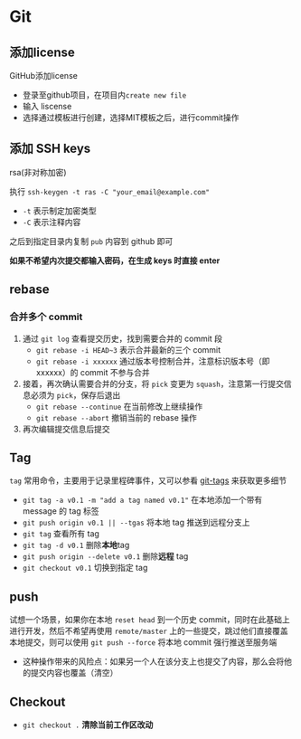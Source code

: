 # Git


## 添加license

GitHub添加license

- 登录至github项目，在项目内`create new file`
- 输入 liscense
- 选择通过模板进行创建，选择MIT模板之后，进行commit操作



## 添加 SSH keys

rsa(非对称加密)

执行 `ssh-keygen -t ras -C "your_email@example.com"`

- `-t` 表示制定加密类型
- `-C` 表示注释内容

之后到指定目录内复制 `pub` 内容到 github 即可

**如果不希望内次提交都输入密码，在生成 keys 时直接 enter**



## rebase

### 合并多个 commit

1. 通过 `git log` 查看提交历史，找到需要合并的 commit 段
	- `git rebase -i HEAD~3` 表示合并最新的三个 commit
	- `git rebase -i xxxxxx` 通过版本号控制合并，注意标识版本号（即 xxxxxx）的 commit 不参与合并
2. 接着，再次确认需要合并的分支，将 `pick` 变更为 `squash`，注意第一行提交信息必须为 `pick`，保存后退出
	- `git rebase --continue` 在当前修改上继续操作
	- `git rebase --abort` 撤销当前的 rebase 操作
3. 再次编辑提交信息后提交



## Tag

`tag` 常用命令，主要用于记录里程碑事件，又可以参看 [git-tags](https://git-scm.com/book/en/v2/Git-Basics-Tagging) 来获取更多细节

- `git tag -a v0.1 -m "add a tag named v0.1"` 在本地添加一个带有 message 的 tag 标签
- `git push origin v0.1 || --tgas` 将本地 tag 推送到远程分支上
- `git tag` 查看所有 tag
- `git tag -d v0.1` 删除**本地**tag
- `git push origin --delete v0.1` 删除**远程** tag
- `git checkout v0.1` 切换到指定 tag



## push

试想一个场景，如果你在本地 `reset head` 到一个历史 commit，同时在此基础上进行开发，然后不希望再使用 `remote/master` 上的一些提交，跳过他们直接覆盖本地提交，则可以使用 `git push --force` 将本地 commit 强行推送至服务端

- 这种操作带来的风险点：如果另一个人在该分支上也提交了内容，那么会将他的提交内容也覆盖（清空）



## Checkout

- `git checkout .` **清除当前工作区改动**

